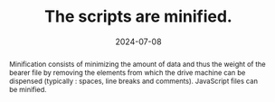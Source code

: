 ---
title: The scripts are minified.
abstract: "Minification consists of minimizing the amount of data and thus the weight of the bearer file by removing the elements from which the drive machine can be dispensed (typically&nbsp;: spaces, line breaks and comments). JavaScript files can be minified."
categories:
  - Performance
agrege: O4223-E068
opquast: 4 223
indiceebook: "68"
description: Register No. 068
before: "067"
weight: "068"
after: "069"
actif: "1"
layout: rules
date: 2024-07-08
tags:
  - Ecodesign
objectif:
  - Minimize amount of data to download
  - Increase performance
  - Decrease the energy impact linked to the consultation of the digital book
Meo:
  - Remove unnecessary spaces and comments in JavaScript files using dedicated tools
Controle:
  - Manually check within all JavaScript files that no line, comment, indentation or line break is available.
  - Or identify the list of non-minified JavaScript files using development tools (browsers, online tools, etc.)
epubcheck: null
ace: null
humancheck: true
ReadiumGoToolkit: null
Source:
  - Opquast
Referentiel:
  - "[Web Sustainability Guidelines (WSG)](https://w3c.github.io/sustyweb/#minify-your-html-css-and-javascript)"
  - "[General ecodesign of digital services](https://www.arcep.fr/uploads/tx_gspublication/consultation-referentiel-ecoconception-services-numeriques_091023.pdf) (6. Does the digital service have compression techniques in place on the total of the transferred resources that it has&nbsp; control?)"
steps:
  - Crafting
  - ""
---